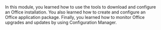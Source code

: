 In this module, you learned how to use the tools to download and configure an Office installation. You also learned how to create and configure an Office application package. Finally, you learned how to monitor Office upgrades and updates by using Configuration Manager.
